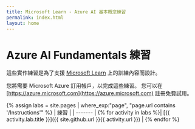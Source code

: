 ```yaml
---
title: Microsoft Learn - Azure AI 基本概念練習
permalink: index.html
layout: home
---
```


# Azure AI Fundamentals 練習

這些實作練習是為了支援 [Microsoft Learn](https://docs.microsoft.com/training/) 上的訓練內容而設計。

您將需要 Microsoft Azure 訂用帳戶，以完成這些練習。 您可以在 [https://azure.microsoft.com](https://azure.microsoft.com) 註冊免費試用。

{% assign labs = site.pages | where_exp:"page", "page.url contains '/Instructions'" %}
| 練習 |
| ------- | 
{% for activity in labs  %}| [{{ activity.lab.title }}]({{ site.github.url }}{{ activity.url }}) |
{% endfor %}
